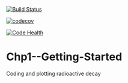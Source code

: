 
[![Build Status](https://travis-ci.org/natefoulk4/Chp1--Getting-Started.svg?branch=master)](https://travis-ci.org/natefoulk4/Chp1--Getting-Started)



[![codecov](https://codecov.io/gh/natefoulk4/Chp1--Getting-Started/branch/master/graph/badge.svg)](https://codecov.io/gh/natefoulk4/Chp1--Getting-Started)


[![Code Health](https://landscape.io/github/natefoulk4/Chp1--Getting-Started/master/landscape.svg?style=flat)](https://landscape.io/github/natefoulk4/Chp1--Getting-Started/master)


# Chp1--Getting-Started


Coding and plotting radioactive decay
